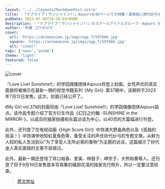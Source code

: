 ```yaml
---
layout: '../../layouts/MarkdownPost.astro'
title: '「ラブライブ！サンシャイン!!」Aqoursを40ページで大特集！裏表紙に鈴代紗弓も 「My Girl vol.37」'
pubDate: 2023-07-06T19:10:03+0900
description: '『ラブライブ！サンシャイン!!』のスクールアイドルグループ・Aqours が表紙を飾る、女性声優の素顔に迫るビジュアルブック「My Girl」シリーズの最新号「My Girl vol.37」が、2023年7月12日に発売を迎える。このたび、その表紙が公開された。'
author: '仲瀬 コウタロウ'
cover:
  url: 'https://animeanime.jp/imgs/ogp_f/597066.jpg'
  square: 'https://animeanime.jp/imgs/ogp_f/597066.jpg'
  alt: "cover"
tags: ['news','anime']
theme: 'light'
featured: false
---
```


![cover](https://animeanime.jp/imgs/ogp_f/597066.jpg)

『Love Live! Sunshine!!』的学园偶像团体Aqours将登上封面，女性声优的真实面貌将被揭示在最新一期的视觉书籍系列《My Girl》第37期中，该期将于2023年7月12日发售。这次，封面已经公开了。

《My Girl vol.37》的封面将由『Love Live! Sunshine!!』的学园偶像团体Aqours装点。该作品专题介绍了官方衍生作品《幻日之约翰 -SUNSHINE in the MIRROR-》，以成员的独家拍摄和长篇访谈为中心，以40页的大篇幅进行刊登。

此外，还刊登了在电视动画《High Score Girl》中饰演大野晶角色以及《孤独的摇滚！》中饰演伊地知虹夏角色等，备受关注的声优铃代纱弓的专题文章。从鲜为人知的私人生活到以“为了享受人生所必需的事物”为主题的访谈，这篇揭示了铃代迷人真实面貌的文章不容错过。

此外，最新一期还登场了井口裕香、爱美、林鼓子、岬奈子、大熊和奏等人。还刊登了将于9月19日发售首本写真集的礒部花凛的独家先行照片，所以一定要注意检查。

>[原文地址](https://animeanime.jp/article/2023/07/06/78410.html)  